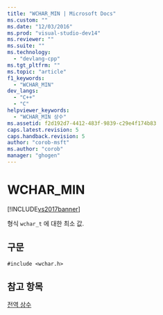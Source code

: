 ```yaml
---
title: "WCHAR_MIN | Microsoft Docs"
ms.custom: ""
ms.date: "12/03/2016"
ms.prod: "visual-studio-dev14"
ms.reviewer: ""
ms.suite: ""
ms.technology: 
  - "devlang-cpp"
ms.tgt_pltfrm: ""
ms.topic: "article"
f1_keywords: 
  - "WCHAR_MIN"
dev_langs: 
  - "C++"
  - "C"
helpviewer_keywords: 
  - "WCHAR_MIN 상수"
ms.assetid: f2d192d7-4412-483f-9839-c29e4f174b83
caps.latest.revision: 5
caps.handback.revision: 5
author: "corob-msft"
ms.author: "corob"
manager: "ghogen"
---
```

# WCHAR_MIN
[!INCLUDE[vs2017banner](../assembler/inline/includes/vs2017banner.md)]

형식 `wchar_t` 에 대한 최소 값.  
  
## 구문  
  
```  
#include <wchar.h>  
```  
  
## 참고 항목  
 [전역 상수](../c-runtime-library/global-constants.md)